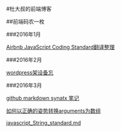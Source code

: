 #杜大叔的前端博客

##前端码农一枚


###2016年1月

[Airbnb JavaScript Coding Standard翻译整理](https://github.com/lastjune/blog/blob/master/airbnb_js_style_guide.md)

###2016年2月

[wordpress架设备忘](https://github.com/lastjune/blog/blob/master/setup_wordpress_ubuntu.md)

###2016年3月

[github markdown synatx 笔记](https://github.com/lastjune/blog/blob/master/github_markdown_syntax.md)

[如何以正确的姿势转换arguments为数组](https://github.com/lastjune/blog/blob/master/如何以正确的姿势转换arguemnts为数组.md)

[javascript_String_standard.md](https://github.com/lastjune/blog/blob/master/javascript_String_standard.md)
